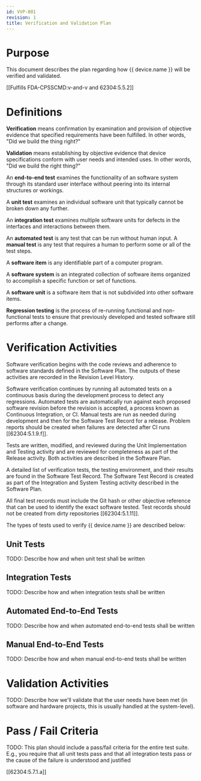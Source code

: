 ```yaml
---
id: VVP-001
revision: 1
title: Verification and Validation Plan
---
```


# Purpose

This document describes the plan regarding how {{ device.name }} will be verified and validated.

[[Fulfills FDA-CPSSCMD:v-and-v and 62304:5.5.2]]

# Definitions

**Verification** means confirmation by examination and provision of objective evidence that specified requirements have been fulfilled. In other words, "Did we build the thing right?"

**Validation** means establishing by objective evidence that device specifications conform with user needs and intended uses. In other words, "Did we build the right thing?"

An **end-to-end test** examines the functionality of an software system through its standard user interface without peering into its internal structures or workings.

A **unit test** examines an individual software unit that typically cannot be broken down any further.

An **integration test** examines multiple software units for defects in the interfaces and interactions between them.

An **automated test** is any test that can be run without human input. A **manual test** is any test that requires a human to perform some or all of the test steps.

A **software item** is any identifiable part of a computer program.

A **software system** is an integrated collection of software items organized to accomplish a specific function or set of functions.

A **software unit** is a software item that is not subdivided into other software items.

**Regression testing** is the process of re-running functional and non-functional tests to ensure that previously developed and tested software still performs after a change.

# Verification Activities

Software verification begins with the code reviews and adherence to software standards defined in the Software Plan. The outputs of these activities are recorded in the Revision Level History.

Software verification continues by running all automated tests on a continuous basis during the development process to detect any regressions. Automated tests are automatically run against each proposed software revision before the revision is accepted, a process known as Continuous Integration, or CI. Manual tests are run as needed during development and then for the Software Test Record for a release. Problem reports should be created when failures are detected after CI runs [[62304:5.1.9.f]].

Tests are written, modified, and reviewed during the Unit Implementation and Testing activity and are reviewed for completeness as part of the Release activity. Both activities are described in the Software Plan.

A detailed list of verification tests, the testing environment, and their results are found in the Software Test Record. The Software Test Record is created as part of the Integration and System Testing activity described in the Software Plan.

All final test records must include the Git hash or other objective reference that can be used to identify the exact software tested. Test records should not be created from dirty repositories [[62304:5.1.11]].

The types of tests used to verify {{ device.name }} are described below:

## Unit Tests

TODO: Describe how and when unit test shall be written

## Integration Tests

TODO: Describe how and when integration tests shall be written

## Automated End-to-End Tests

TODO: Describe how and when automated end-to-end tests shall be written

## Manual End-to-End Tests

TODO: Describe how and when manual end-to-end tests shall be written

# Validation Activities

TODO: Describe how we'll validate that the user needs have been met (in software and hardware projects, this is usually handled at the system-level).

# Pass / Fail Criteria

TODO: This plan should include a pass/fail criteria for the entire test suite.  E.g., you require that all unit tests pass and that all integration tests pass or the cause of the failure is understood and justified

[[62304:5.7.1.a]]